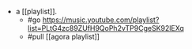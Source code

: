 - a [[playlist]].
  - #go https://music.youtube.com/playlist?list=PLtG4zc89ZUfH9QoPh2vTP9CgeSK92lEXq
  - #pull [[agora playlist]]
